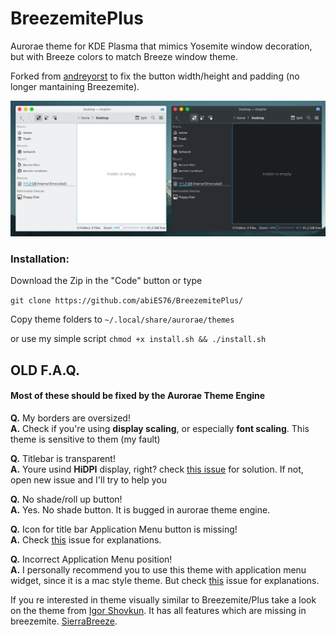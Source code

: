 # BreezemitePlus
Aurorae theme for KDE Plasma that mimics Yosemite window decoration, but with Breeze colors to match Breeze window theme.

Forked from [andreyorst](https://github.com/andreyorst/Breezemite) to fix the button width/height and padding (no longer mantaining Breezemite).



![Screenshot](./Screenshot.jpg)


### Installation:
Download the Zip in the "Code" button or type

`git clone https://github.com/abiES76/BreezemitePlus/`

Copy theme folders to `~/.local/share/aurorae/themes`

or use my simple script `chmod +x install.sh && ./install.sh`

## OLD F.A.Q. 
#### Most of these should be fixed by the Aurorae Theme Engine

**Q.** My borders are oversized!  
**A.** Check if you're using **display scaling**, or especially **font scaling**. This theme is sensitive to them (my fault)

**Q.** Titlebar is transparent!  
**A.** Youre usind **HiDPI** display, right? check [this issue](https://github.com/andreyorst/Breezemite/issues/4#issuecomment-295890785) for solution. If not, open new issue and I'll try to help you

**Q.** No shade/roll up button!  
**A.** Yes. No shade button. It is bugged in aurorae theme engine.

**Q.** Icon for title bar Application Menu button is missing!  
**A.** Check [this](https://github.com/andreyorst/Breezemite/issues/5) issue for explanations.

**Q.** Incorrect Application Menu position!  
**A.** I personally recommend you to use this theme with application menu widget, since it is a mac style theme. But check [this](https://github.com/andreyorst/Breezemite/issues/6) issue for explanations.

If you re interested in theme visually similar to Breezemite/Plus take a look on the theme from [Igor Shovkun](https://github.com/ishovkun). It has all features which are missing in breezemite. [SierraBreeze](https://github.com/ishovkun/SierraBreeze).
